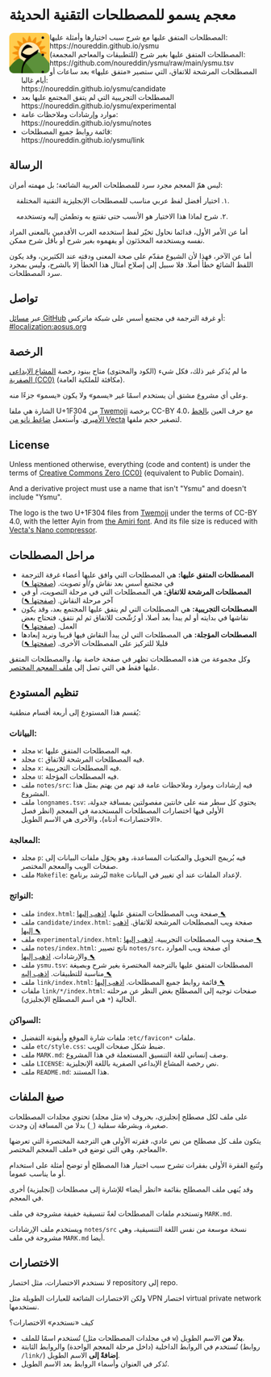 # معجم يسمو للمصطلحات التقنية الحديثة

<img align="left" width="80" height="80" alt="شارة معجم يسمو" src="etc/favicon.svg">

<ul>

<li>المصطلحات المتفق عليها مع شرح سبب اختيارها وأمثلة عليها:<br>
  https://noureddin.github.io/ysmu

<li>المصطلحات المتفق عليها بغير شرح (للتطبيقات والمعاجم المجمعة):<br>
  https://github.com/noureddin/ysmu/raw/main/ysmu.tsv

<li>المصطلحات المرشحة للاتفاق، التي ستصير «متفق عليها» بعد ساعات أو أيام غالبا:<br>
  https://noureddin.github.io/ysmu/candidate

<li>المصطلحات التجريبية التي لم يتفق المجتمع عليها بعد<br>
  https://noureddin.github.io/ysmu/experimental

<li>موارد وإرشادات وملاحظات عامة:<br>
  https://noureddin.github.io/ysmu/notes

<li>قائمة روابط جميع المصطلحات:<br>
  https://noureddin.github.io/ysmu/link

</ul>

## الرسالة

ليس همّ المعجم مجرد سرد للمصطلحات العربية الشائعة؛ بل مهمته أمران:

&emsp;١. اختيار أفضل لفظ عربي مناسب للمصطلحات الإنجليزية التقنية المختلفة.

&emsp;٢. شرح لماذا هذا الاختيار هو الأنسب حتى تقتنع به وتطمئن إليه وتستخدمه.

أما عن الأمر الأول، فدائما نحاول تخيّر لفظ استخدمه العرب الأقدمين بالمعنى المراد نفسه ويستخدمه المحدَثون أو يفهموه بغير شرح أو بأقل شرح ممكن.

أما عن الآخر، فهذا لأن الشيوع مقدّم على صحة المعنى ودقته عند الكثيرين، وقد يكون اللفظ الشائع خطأ أصلا. فلا سبيل إلى إصلاح أمثال هذا الخطأ إلا بالشرح، وليس بمجرد سرد المصطلحات.

## تواصل

عبر [مسائل GitHub](https://github.com/noureddin/ysmu/issues/)
أو غرفة الترجمة في مجتمع أسس على شبكة ماتركس: [‪#localization:aosus.org‬](https://matrix.to/#/#localization:aosus.org)

## الرخصة

ما لم يُذكر غير ذلك، فكل شيء (الكود والمحتوى) متاح ببنود رخصة [المشاع الإبداعي الصفرية (CC0)](https://creativecommons.org/choose/zero/) (مكافئة للملكية العامة).

وعلى أي مشروع مشتق أن يستخدم اسمًا غير «يسمو» ولا يكون «يسمو» جزءًا منه.

الشارة هي ملفا U+1F304 من [Twemoji](https://twemoji.twitter.com/) برخصة CC-BY 4.0،
مع حرف العين [بالخط الأميري](https://www.amirifont.org/).
واُستعمل [ضاغط نانو من Vecta](https://vecta.io/nano) لتصغير حجم ملفها.


## License

Unless mentioned otherwise, everything (code and content) is under the terms of [Creative Commons Zero (CC0)](https://creativecommons.org/choose/zero/) (equivalent to Public Domain).

And a derivative project must use a name that isn't "Ysmu" and doesn't include "Ysmu".

The logo is the two U+1F304 files from [Twemoji](https://twemoji.twitter.com/) under the terms of CC-BY 4.0,
with the letter Ayin from [the Amiri font](https://www.amirifont.org/).
And its file size is reduced with [Vecta's Nano compressor](https://vecta.io/nano).

## مراحل المصطلحات

- **المصطلحات المتفق عليها:** هي المصطلحات التي وافق عليها أعضاء غرفة الترجمة في مجتمع أسس بعد نقاش و/أو تصويت. ([صفحتها ⬉](https://noureddin.github.io/ysmu/))
- **المصطلحات المرشحة للاتفاق:** هي المصطلحات التي في مرحلة التصويت، أو في آخر مرحلة النقاش. ([صفحتها ⬉](https://noureddin.github.io/ysmu/candidate/))
- **المصطلحات التجريبية:** هي المصطلحات التي لم يتفق عليها المجتمع بعد، وقد يكون نقاشها في بدايته أو لم يبدأ بعد أصلا، أو رُشّحت للاتفاق ثم لم نتفق، فتحتاج بعض العمل. ([صفحتها ⬉](https://noureddin.github.io/ysmu/experimental/))
- **المصطلحات المؤجلة:** هي المصطلحات التي لن يبدأ النقاش فيها قريبا ونريد إبعادها قليلا للتركيز على المصطلحات الأخرى. ([صفحتها ⬉](https://noureddin.github.io/ysmu/unstaged/))

وكل مجموعة من هذه المصطلحات تظهر في صفحة خاصة بها، والمصطلحات المتفق عليها فقط هي التي تصل إلى [ملف المعجم المختصر](https://github.com/noureddin/ysmu/raw/main/ysmu.tsv).

## تنظيم المستودع

يُقسم هذا المستودع إلى أربعة أقسام منطقية:

### البيانات:

- مجلد `w`: فيه المصطلحات المتفق عليها.
- مجلد `c`: فيه المصطلحات المرشحة للاتفاق.
- مجلد `x`: فيه المصطلحات التجريبية.
- مجلد `u`: فيه المصطلحات المؤجلة.
- ملف `notes/src`: فيه إرشادات وموارد وملاحظات عامة قد تهم من يهتم بمثل هذا المشروع.
- ملف `longnames.tsv`: يحتوي كل سطر منه على خانتين مفصولتين بمسافة جدولة، الأولى فيها اختصارات المصطلحات المستخدمة في المعجم (انظر فصل «الاختصارات» أدناه)، والأخرى هي الاسم الطويل.

### المعالجة:

- مجلد `p`: فيه بُريمج التحويل والمكتبات المساعدة، وهو يحوّل ملفات البيانات إلى صفحات الويب والمعجم المختصر.
- ملف `Makefile`: ليُرشد برنامج `make` لإعداد الملفات عند أي تغيير في البيانات.

### النواتج:

- ملف `index.html`: صفحة ويب المصطلحات المتفق عليها. [اذهب إليها ⬉](https://noureddin.github.io/ysmu/)
- ملف `candidate/index.html`: صفحة ويب المصطلحات المرشحة للاتفاق. [اذهب إليها ⬉](https://noureddin.github.io/ysmu/candidate/)
- ملف `experimental/index.html`: صفحة ويب المصطلحات التجريبية. [اذهب إليها ⬉](https://noureddin.github.io/ysmu/experimental/)
- ملف `notes/index.html`:  ناتج تصيير `notes/src`، أي صفحة ويب الموارد والإرشادات. [اذهب إليها ⬉](https://noureddin.github.io/ysmu/notes/)
- ملف `ysmu.tsv`: المصطلحات المتفق عليها بالترجمة المختصرة بغير شرح وبصيغة مناسبة للتطبيقات. [اذهب إليه ⬉](https://github.com/noureddin/ysmu/raw/main/ysmu.tsv)
- ملف `link/index.html`: قائمة روابط جميع المصطلحات. [اذهب إليها ⬉](https://noureddin.github.io/ysmu/link/)
- ملفات `link/*/index.html`: صفحات توجيه إلى المصطلح بغض النظر عن مرحلته الحالية (`*` هي اسم المصطلح الإنجليزي).

### السواكن:

- ملفات <code dir="ltr">etc/favicon*</code>: ملفات شارة الموقع وأيقونة التفضيل.
- ملف `etc/style.css`: ضبط شكل صفحات الويب.
- ملف `MARK.md`: وصف إنساني للغة التنسيق المستعملة في هذا المشروع.
- ملف `LICENSE`: نص رخصة المشاع الإبداعي الصفرية باللغة الإنجليزية.
- ملف `README.md`: هذا المستند.

## صيغ الملفات

تحتوي مجلدات المصطلحات (مثل مجلد `w`) على ملف لكل مصطلح إنجليزي، بحروف صغيرة، وبشرطة سفلية (`_`) بدلا من المسافة إن وجدت.

يتكون ملف كل مصطلح من نص عادي، فقرته الأولى هي الترجمة المختصرة التي تعرضها المعاجم، وهي التى توضع في «ملف المعجم المختصر».

وتُتبع الفقرة الأولى بفقرات تشرح سبب اختيار هذا المصطلح أو توضح أمثلة على استخدام أو ما يناسب عموما.

وقد يُنهى ملف المصطلح بقائمة «انظر أيضا» للإشارة إلى مصطلحات (إنجليزية) أخرى في المعجم.

وتستخدم ملفات المصطلحات لغةً تنسيقية خفيفة مشروحة في ملف `MARK.md`.

ويستخدم ملف الإرشادات `notes/src` نسخة موسعة من نفس اللغة التنسيقية، وهي مشروحة في ملف `MARK.md` أيضا.

## الاختصارات

لا نستخدم الاختصارات، مثل اختصار repository إلى repo.

ولكن الاختصارات الشائعة للعبارات الطويلة مثل VPN اختصار virtual private network نستخدمها.

كيف «نستخدم» الاختصارات؟

- تُستخدم اسمًا للملف (في مجلدات المصطلحات مثل `w`) **بدلا من** الاسم الطويل.
- تُستخدم في الروابط الداخلية (داخل مرحلة المعجم الواحدة) والروابط الثابتة (روابط `/link/`) **إضافةً إلى** الاسم الطويل.
- تُذكر في العنوان وأسماء الروابط بعد الاسم الطويل.

